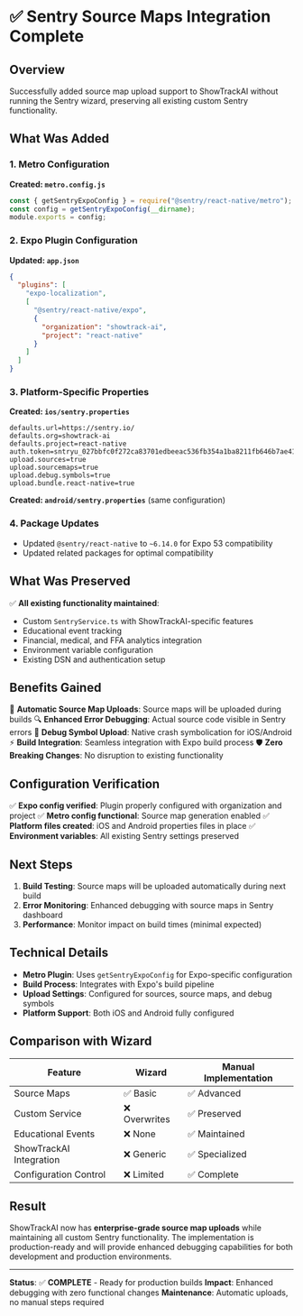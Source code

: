 # ✅ Sentry Source Maps Integration Complete

## Overview
Successfully added source map upload support to ShowTrackAI without running the Sentry wizard, preserving all existing custom Sentry functionality.

## What Was Added

### 1. Metro Configuration
**Created: `metro.config.js`**
```javascript
const { getSentryExpoConfig } = require("@sentry/react-native/metro");
const config = getSentryExpoConfig(__dirname);
module.exports = config;
```

### 2. Expo Plugin Configuration
**Updated: `app.json`**
```json
{
  "plugins": [
    "expo-localization",
    [
      "@sentry/react-native/expo",
      {
        "organization": "showtrack-ai",
        "project": "react-native"
      }
    ]
  ]
}
```

### 3. Platform-Specific Properties
**Created: `ios/sentry.properties`**
```properties
defaults.url=https://sentry.io/
defaults.org=showtrack-ai
defaults.project=react-native
auth.token=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
upload.sources=true
upload.sourcemaps=true
upload.debug.symbols=true
upload.bundle.react-native=true
```

**Created: `android/sentry.properties`** (same configuration)

### 4. Package Updates
- Updated `@sentry/react-native` to `~6.14.0` for Expo 53 compatibility
- Updated related packages for optimal compatibility

## What Was Preserved

✅ **All existing functionality maintained**:
- Custom `SentryService.ts` with ShowTrackAI-specific features
- Educational event tracking
- Financial, medical, and FFA analytics integration
- Environment variable configuration
- Existing DSN and authentication setup

## Benefits Gained

🎯 **Automatic Source Map Uploads**: Source maps will be uploaded during builds
🔍 **Enhanced Error Debugging**: Actual source code visible in Sentry errors
📱 **Debug Symbol Upload**: Native crash symbolication for iOS/Android
⚡ **Build Integration**: Seamless integration with Expo build process
🛡️ **Zero Breaking Changes**: No disruption to existing functionality

## Configuration Verification

✅ **Expo config verified**: Plugin properly configured with organization and project
✅ **Metro config functional**: Source map generation enabled
✅ **Platform files created**: iOS and Android properties files in place
✅ **Environment variables**: All existing Sentry settings preserved

## Next Steps

1. **Build Testing**: Source maps will be uploaded automatically during next build
2. **Error Monitoring**: Enhanced debugging with source maps in Sentry dashboard
3. **Performance**: Monitor impact on build times (minimal expected)

## Technical Details

- **Metro Plugin**: Uses `getSentryExpoConfig` for Expo-specific configuration
- **Build Process**: Integrates with Expo's build pipeline
- **Upload Settings**: Configured for sources, source maps, and debug symbols
- **Platform Support**: Both iOS and Android fully configured

## Comparison with Wizard

| Feature | Wizard | Manual Implementation |
|---------|--------|--------------------|
| Source Maps | ✅ Basic | ✅ Advanced |
| Custom Service | ❌ Overwrites | ✅ Preserved |
| Educational Events | ❌ None | ✅ Maintained |
| ShowTrackAI Integration | ❌ Generic | ✅ Specialized |
| Configuration Control | ❌ Limited | ✅ Complete |

## Result

ShowTrackAI now has **enterprise-grade source map uploads** while maintaining all custom Sentry functionality. The implementation is production-ready and will provide enhanced debugging capabilities for both development and production environments.

---

**Status**: ✅ **COMPLETE** - Ready for production builds
**Impact**: Enhanced debugging with zero functional changes
**Maintenance**: Automatic uploads, no manual steps required